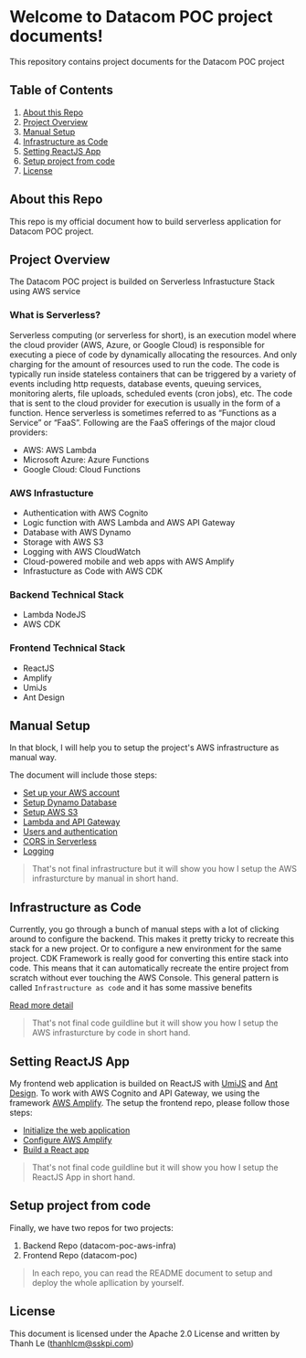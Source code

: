 # Welcome to Datacom POC project documents!

This repository contains project documents for the Datacom POC project

## Table of Contents
1. [About this Repo](#About)
2. [Project Overview](#Overview)
3. [Manual Setup](#Manual)
4. [Infrastructure as Code](#Code)
5. [Setting ReactJS App](#React)
6. [Setup project from code](#Project)
7. [License](#License)

## About this Repo <a name="About"></a>
This repo is my official document how to build serverless application for Datacom POC project. 

## Project Overview <a name="Overview"></a>

The Datacom POC project is builded on Serverless Infrastucture Stack using AWS service

### What is Serverless?

Serverless computing (or serverless for short), is an execution model where the cloud provider (AWS, Azure, or Google Cloud) is responsible for executing a piece of code by dynamically allocating the resources. And only charging for the amount of resources used to run the code. The code is typically run inside stateless containers that can be triggered by a variety of events including http requests, database events, queuing services, monitoring alerts, file uploads, scheduled events (cron jobs), etc. The code that is sent to the cloud provider for execution is usually in the form of a function. Hence serverless is sometimes referred to as “Functions as a Service” or “FaaS”. Following are the FaaS offerings of the major cloud providers:

- AWS: AWS Lambda
- Microsoft Azure: Azure Functions
- Google Cloud: Cloud Functions

### AWS Infrastucture

- Authentication with AWS Cognito
- Logic function with AWS Lambda and AWS API Gateway
- Database with AWS Dynamo
- Storage with AWS S3
- Logging with AWS CloudWatch
- Cloud-powered mobile and web apps with AWS Amplify
- Infrastucture as Code with AWS CDK

### Backend Technical Stack
- Lambda NodeJS
- AWS CDK

### Frontend Technical Stack
- ReactJS
- Amplify
- UmiJs
- Ant Design

## Manual Setup <a name="Manual"></a>

In that block, I will help you to setup the project's AWS infrastructure as manual way.

The document will include those steps:

- [Set up your AWS account](manual/aws.md)
- [Setup Dynamo Database](manual/dynamo.md)
- [Setup AWS S3](manual/s3.md)
- [Lambda and API Gateway](manual/api.md)
- [Users and authentication](manual/cognito.md)
- [CORS in Serverless](manual/cors.md)
- [Logging](manual/log.md)

> That's not final infrastructure but it will show you how I setup the AWS infrasturcture by manual in short hand.

## Infrastructure as Code <a name="Code"></a>

Currently, you go through a bunch of manual steps with a lot of clicking around to configure the backend. This makes it pretty tricky to recreate this stack for a new project. Or to configure a new environment for the same project. CDK Framework is really good for converting this entire stack into code. This means that it can automatically recreate the entire project from scratch without ever touching the AWS Console. This general pattern is called `Infrastructure as code` and it has some massive benefits

[Read more detail](cdk/README.md)

> That's not final code guildline but it will show you how I setup the AWS infrasturcture by code in short hand.

## Setting ReactJS App <a name="React"></a>

My frontend web application is builded on ReactJS with [UmiJS](https://v2.umijs.org) and [Ant Design](https://3x.ant.design). To work with AWS Cognito and API Gateway, we using the framework [AWS Amplify](https://aws.amazon.com/amplify/framework). The setup the frontend repo, please follow those steps:

- [Initialize the web application](frontend/init.md)
- [Configure AWS Amplify](frontend/amplify.md)
- [Build a React app](frontend/build.md)

> That's not final code guildline but it will show you how I setup the ReactJS App in short hand.

## Setup project from code <a name="Project"></a>

Finally, we have two repos for two projects:

1. Backend Repo (datacom-poc-aws-infra)
2. Frontend Repo (datacom-poc)

> In each repo, you can read the README document to setup and deploy the whole apllication by yourself.

## License <a name="License"></a>
This document is licensed under the Apache 2.0 License and written by Thanh Le (thanhlcm@sskpi.com)
